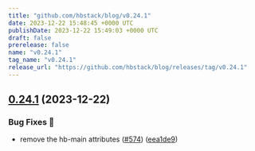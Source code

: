 ```yaml
---
title: "github.com/hbstack/blog/v0.24.1"
date: 2023-12-22 15:48:45 +0000 UTC
publishDate: 2023-12-22 15:49:03 +0000 UTC
draft: false
prerelease: false
name: "v0.24.1"
tag_name: "v0.24.1"
release_url: "https://github.com/hbstack/blog/releases/tag/v0.24.1"
---
```


## [0.24.1](https://github.com/hbstack/blog/compare/v0.24.0...v0.24.1) (2023-12-22)


### Bug Fixes 🐞

* remove the hb-main attributes ([#574](https://github.com/hbstack/blog/issues/574)) ([eea1de9](https://github.com/hbstack/blog/commit/eea1de9a717ea57bb228336f605bc39062049a1e))
